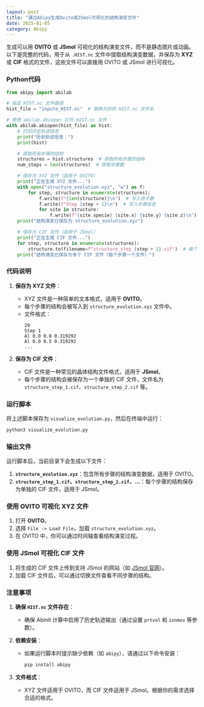 ```yaml
---
layout: post
title: "通过Abipy生成Ovito或JSmol可视化的结构演变文件"
date: 2025-01-05
category: Abipy
---
```


生成可以用 **OVITO** 或 **JSmol** 可视化的结构演变文件，而不是静态图片或动画。以下是完整的代码，用于从 `.HIST.nc` 文件中提取结构演变数据，并保存为 **XYZ** 或 **CIF** 格式的文件，这些文件可以直接用 OVITO 或 JSmol 进行可视化。


### Python代码

```python
from abipy import abilab

# 指定 HIST.nc 文件路径
hist_file = "inputo_HIST.nc"  # 替换为你的 HIST.nc 文件名

# 使用 abilab.abiopen 打开 HIST.nc 文件
with abilab.abiopen(hist_file) as hist:
    # 打印历史轨迹信息
    print("历史轨迹信息：")
    print(hist)

    # 提取所有步骤的结构
    structures = hist.structures  # 获取所有步骤的结构
    num_steps = len(structures)  # 获取步骤数

    # 保存为 XYZ 文件（适用于 OVITO）
    print("正在生成 XYZ 文件...")
    with open("structure_evolution.xyz", "w") as f:
        for step, structure in enumerate(structures):
            f.write(f"{len(structure)}\n")  # 写入原子数
            f.write(f"Step {step + 1}\n")  # 写入步骤信息
            for site in structure:
                f.write(f"{site.specie} {site.x} {site.y} {site.z}\n")  # 写入原子坐标
    print("结构演变已保存为 structure_evolution.xyz")

    # 保存为 CIF 文件（适用于 JSmol）
    print("正在生成 CIF 文件...")
    for step, structure in enumerate(structures):
        structure.to(filename=f"structure_step_{step + 1}.cif")  # 每个步骤保存为一个 CIF 文件
    print("结构演变已保存为多个 CIF 文件（每个步骤一个文件）")
```


### 代码说明

1. **保存为 XYZ 文件**：
   - XYZ 文件是一种简单的文本格式，适用于 **OVITO**。
   - 每个步骤的结构会被写入到 `structure_evolution.xyz` 文件中。
   - 文件格式：
     ```
     29
     Step 1
     Al 0.0 0.0 0.319292
     Al 0.0 0.5 0.319292
     ...
     ```

2. **保存为 CIF 文件**：
   - CIF 文件是一种常见的晶体结构文件格式，适用于 **JSmol**。
   - 每个步骤的结构会被保存为一个单独的 CIF 文件，文件名为 `structure_step_1.cif`、`structure_step_2.cif` 等。


### 运行脚本

将上述脚本保存为 `visualize_evolution.py`，然后在终端中运行：

```bash
python3 visualize_evolution.py
```

### 输出文件

运行脚本后，当前目录下会生成以下文件：
1. **`structure_evolution.xyz`**：包含所有步骤的结构演变数据，适用于 OVITO。
2. **`structure_step_1.cif`、`structure_step_2.cif`、...**：每个步骤的结构保存为单独的 CIF 文件，适用于 JSmol。


### 使用 OVITO 可视化 XYZ 文件

1. 打开 **OVITO**。
2. 选择 `File -> Load File`，加载 `structure_evolution.xyz`。
3. 在 OVITO 中，你可以通过时间轴查看结构演变过程。


### 使用 JSmol 可视化 CIF 文件

1. 将生成的 CIF 文件上传到支持 JSmol 的网站（如 [JSmol 官网](https://chemapps.stolaf.edu/jmol/)）。
2. 加载 CIF 文件后，可以通过切换文件查看不同步骤的结构。


### 注意事项

1. **确保 `HIST.nc` 文件存在**：
   - 确保 Abinit 计算中启用了历史轨迹输出（通过设置 `prtvol` 和 `ionmov` 等参数）。

2. **依赖安装**：
   - 如果运行脚本时提示缺少依赖（如 `abipy`），请通过以下命令安装：
     ```bash
     pip install abipy
     ```

3. **文件格式**：
   - XYZ 文件适用于 OVITO，而 CIF 文件适用于 JSmol。根据你的需求选择合适的格式。


